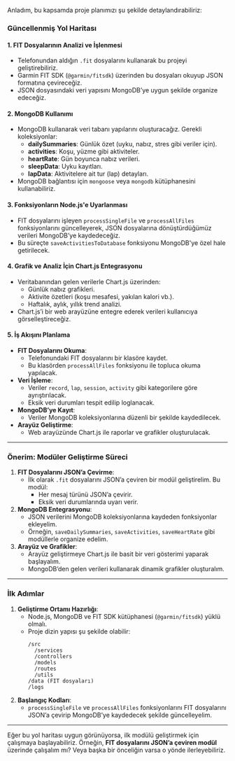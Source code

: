 Anladım, bu kapsamda proje planımızı şu şekilde detaylandırabiliriz:

### Güncellenmiş Yol Haritası

#### 1. **FIT Dosyalarının Analizi ve İşlenmesi**
   - Telefonundan aldığın `.fit` dosyalarını kullanarak bu projeyi geliştirebiliriz.
   - Garmin FIT SDK (`@garmin/fitsdk`) üzerinden bu dosyaları okuyup JSON formatına çevireceğiz.
   - JSON dosyasındaki veri yapısını MongoDB’ye uygun şekilde organize edeceğiz.

#### 2. **MongoDB Kullanımı**
   - MongoDB kullanarak veri tabanı yapılarını oluşturacağız. Gerekli koleksiyonlar:
     - **dailySummaries**: Günlük özet (uyku, nabız, stres gibi veriler için).
     - **activities**: Koşu, yüzme gibi aktiviteler.
     - **heartRate**: Gün boyunca nabız verileri.
     - **sleepData**: Uyku kayıtları.
     - **lapData**: Aktivitelere ait tur (lap) detayları.
   - MongoDB bağlantısı için `mongoose` veya `mongodb` kütüphanesini kullanabiliriz.

#### 3. **Fonksiyonların Node.js'e Uyarlanması**
   - FIT dosyalarını işleyen `processSingleFile` ve `processAllFiles` fonksiyonlarını güncelleyerek, JSON dosyalarına dönüştürdüğümüz verileri MongoDB’ye kaydedeceğiz.
   - Bu süreçte `saveActivitiesToDatabase` fonksiyonu MongoDB'ye özel hale getirilecek.

#### 4. **Grafik ve Analiz İçin Chart.js Entegrasyonu**
   - Veritabanından gelen verilerle Chart.js üzerinden:
     - Günlük nabız grafikleri.
     - Aktivite özetleri (koşu mesafesi, yakılan kalori vb.).
     - Haftalık, aylık, yıllık trend analizi.
   - Chart.js’i bir web arayüzüne entegre ederek verileri kullanıcıya görselleştireceğiz.

#### 5. **İş Akışını Planlama**
   - **FIT Dosyalarını Okuma**:
     - Telefonundaki FIT dosyalarını bir klasöre kaydet.
     - Bu klasörden `processAllFiles` fonksiyonu ile topluca okuma yapılacak.
   - **Veri İşleme**:
     - Veriler `record`, `lap`, `session`, `activity` gibi kategorilere göre ayrıştırılacak.
     - Eksik veri durumları tespit edilip loglanacak.
   - **MongoDB’ye Kayıt**:
     - Veriler MongoDB koleksiyonlarına düzenli bir şekilde kaydedilecek.
   - **Arayüz Geliştirme**:
     - Web arayüzünde Chart.js ile raporlar ve grafikler oluşturulacak.

---

### Önerim: Modüler Geliştirme Süreci
1. **FIT Dosyalarını JSON’a Çevirme**:
   - İlk olarak `.fit` dosyalarını JSON’a çeviren bir modül geliştirelim. Bu modül:
     - Her mesaj türünü JSON’a çevirir.
     - Eksik veri durumlarında uyarı verir.
2. **MongoDB Entegrasyonu**:
   - JSON verilerini MongoDB koleksiyonlarına kaydeden fonksiyonlar ekleyelim.
   - Örneğin, `saveDailySummaries`, `saveActivities`, `saveHeartRate` gibi modüllerle organize edelim.
3. **Arayüz ve Grafikler**:
   - Arayüz geliştirmeye Chart.js ile basit bir veri gösterimi yaparak başlayalım.
   - MongoDB’den gelen verileri kullanarak dinamik grafikler oluşturalım.

---

### İlk Adımlar
1. **Geliştirme Ortamı Hazırlığı**:
   - Node.js, MongoDB ve FIT SDK kütüphanesi (`@garmin/fitsdk`) yüklü olmalı.
   - Proje dizin yapısı şu şekilde olabilir:
     ```
     /src
       /services
       /controllers
       /models
       /routes
       /utils
     /data (FIT dosyaları)
     /logs
     ```
2. **Başlangıç Kodları**:
   - `processSingleFile` ve `processAllFiles` fonksiyonlarını FIT dosyalarını JSON’a çevirip MongoDB’ye kaydedecek şekilde güncelleyelim.

---

Eğer bu yol haritası uygun görünüyorsa, ilk modülü geliştirmek için çalışmaya başlayabiliriz. Örneğin, **FIT dosyalarını JSON’a çeviren modül** üzerinde çalışalım mı? Veya başka bir önceliğin varsa o yönde ilerleyebiliriz.